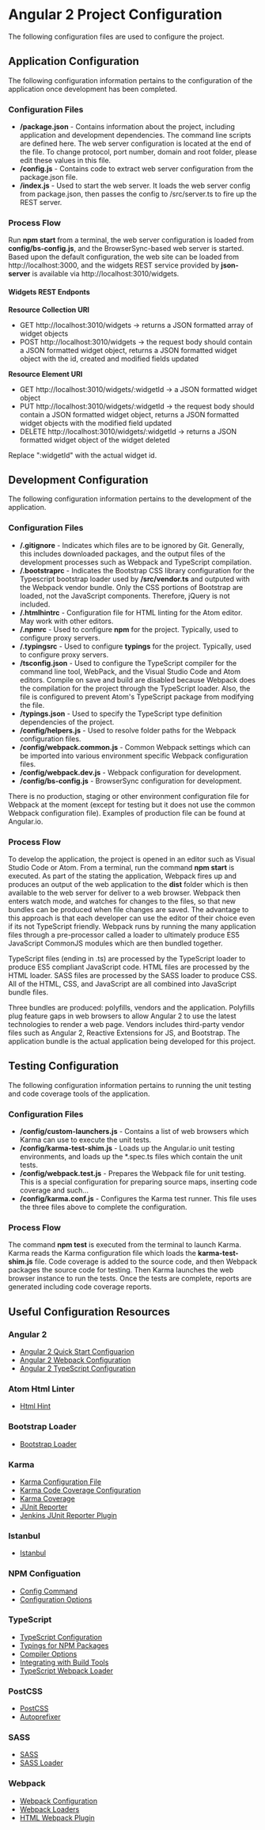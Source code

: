 # Angular 2 Project Configuration

The following configuration files are used to configure the project.

## Application Configuration

The following configuration information pertains to the configuration of the application once development has been completed.

### Configuration Files

- **/package.json** - Contains information about the project, including application and development dependencies. The command line scripts are defined here. The web server configuration is located at the end of the file. To change protocol, port number, domain and root folder, please edit these values in this file.
- **/config.js** - Contains code to extract web server configuration from the package.json file.
- **/index.js** - Used to start the web server. It loads the web server config from package.json, then passes the config to /src/server.ts to fire up the REST server.

### Process Flow

Run **npm start** from a terminal, the web server configuration is loaded from **config/bs-config.js**, and the BrowserSync-based web server is started. Based upon the default configuration, the web site can be loaded from http://localhost:3000, and the widgets REST service provided by **json-server** is available via http://localhost:3010/widgets.

#### Widgets REST Endponts

__Resource Collection URI__

- GET http://localhost:3010/widgets -> returns a JSON formatted array of widget objects
- POST http://localhost:3010/widgets -> the request body should contain a JSON formatted widget object,
returns a JSON formatted widget object with the id, created and modified fields updated

__Resource Element URI__

- GET http://localhost:3010/widgets/:widgetId -> a JSON formatted widget object
- PUT http://localhost:3010/widgets/:widgetId -> the request body should contain a JSON formatted widget object, returns a JSON formatted widget objects with the modified field updated
- DELETE http://localhost:3010/widgets/:widgetId -> returns a JSON formatted widget object of the widget deleted

Replace ":widgetId" with the actual widget id.

## Development Configuration

The following configuration information pertains to the development of the application.

### Configuration Files

- **/.gitignore** - Indicates which files are to be ignored by Git. Generally, this includes downloaded packages, and the output files of the development processes such as Webpack and TypeScript compilation.
- **/.bootstraprc** - Indicates the Bootstrap CSS library configuration for the Typescript bootstrap loader used by **/src/vendor.ts** and outputed with the Webpack vendor bundle. Only the CSS portions of Bootstrap are loaded, not the JavaScript components. Therefore, jQuery is not included. 
- **/.htmlhintrc** - Configuration file for HTML linting for the Atom editor. May work with other editors.
- **/.npmrc** - Used to configure **npm** for the project. Typically, used to configure proxy servers.
- **/.typingsrc** - Used to configure **typings** for the project. Typically, used to configure proxy servers.
- **/tsconfig.json** - Used to configure the TypeScript compiler for the command line tool, WebPack, and the Visual Studio Code and Atom editors. Compile on save and build are disabled because Webpack does the compilation for the project through the TypeScript loader. Also, the file is configured to prevent Atom's TypeScript package from modifying the file.
- **/typings.json** - Used to specify the TypeScript type definition dependencies of the project.
- **/config/helpers.js** - Used to resolve folder paths for the Webpack configuration files.
- **/config/webpack.common.js** - Common Webpack settings which can be imported into various environment specific Webpack configuration files.
- **/config/webpack.dev.js** - Webpack configuration for development.
- **/config/bs-config.js** - BrowserSync configuration for development.

There is no production, staging or other environment configuration file for Webpack at the moment (except for testing but it does not use the common Webpack configuration file).  Examples of production file can be found at Angular.io.

### Process Flow

To develop the application, the project is opened in an editor such as Visual Studio Code or Atom. From a terminal, run the command **npm start** is executed. As part of the stating the application, Webpack fires up and produces an output of the web application to the **dist** folder which is then available to the web server for deliver to a web browser. Webpack then enters watch mode, and watches for changes to the files, so that new bundles can be produced when file changes are saved. The advantage to this approach is that each developer can use the editor of their choice even if its not TypeScript friendly. Webpack runs by running the many application files through a pre-processor called a loader to ultimately produce ES5 JavaScript CommonJS modules which are then bundled together.

TypeScript files (ending in .ts) are processed by the TypeScript loader to produce ES5 compliant JavaScript code. HTML files are processed by the HTML loader. SASS files are processed by the SASS loader to produce CSS.  All of the HTML, CSS, and JavaScript are all combined into JavaScript bundle files.

Three bundles are produced: polyfills, vendors and the application. Polyfills plug feature gaps in web browsers to allow Angular 2 to use the latest technologies to render a web page. Vendors includes third-party vendor files such as Angular 2, Reactive Extensions for JS, and Bootstrap. The application bundle is the actual application being developed for this project.

## Testing Configuration

The following configuration information pertains to running the unit testing and code coverage tools of the application.

### Configuration Files

- **/config/custom-launchers.js** - Contains a list of web browsers which Karma can use to execute the unit tests.
- **/config/karma-test-shim.js** - Loads up the Angular.io unit testing environments, and loads up the *.spec.ts files which contain the unit tests.
- **/config/webpack.test.js** - Prepares the Webpack file for unit testing. This is a special configuration for preparing source maps, inserting code coverage and such...
- **/config/karma.conf.js** - Configures the Karma test runner. This file uses the three files above to complete the configuration.

### Process Flow

The command **npm test** is executed from the terminal to launch Karma. Karma reads the Karma configuration file which loads the **karma-test-shim.js** file.  Code coverage is added to the source code, and then Webpack packages the source code for testing. Then Karma launches the web browser instance to run the tests. Once the tests are complete, reports are generated including code coverage reports.

## Useful Configuration Resources

### Angular 2

- [Angular 2 Quick Start Configuarion](https://angular.io/docs/ts/latest/quickstart.html)
- [Angular 2 Webpack Configuration](https://angular.io/docs/ts/latest/guide/webpack.html)
- [Angular 2 TypeScript Configuration](https://angular.io/docs/ts/latest/guide/typescript-configuration.html)

### Atom Html Linter

- [Html Hint](https://atom.io/packages/linter-htmlhint)

### Bootstrap Loader

- [Bootstrap Loader](https://www.npmjs.com/package/bootstrap-loader)

### Karma

- [Karma Configuration File](http://karma-runner.github.io/1.0/config/configuration-file.html)
- [Karma Code Coverage Configuration](https://karma-runner.github.io/0.8/config/coverage.html)
- [Karma Coverage](https://github.com/karma-runner/karma-coverage)
- [JUnit Reporter](https://github.com/karma-runner/karma-junit-reporter)
- [Jenkins JUnit Reporter Plugin](https://wiki.jenkins-ci.org/display/JENKINS/JUnit+Plugin)

### Istanbul

- [Istanbul](https://github.com/gotwarlost/istanbul)

### NPM Configuation

- [Config Command](https://docs.npmjs.com/misc/config)
- [Configuration Options](https://docs.npmjs.com/files/npmrc)

### TypeScript

- [TypeScript Configuration](https://www.typescriptlang.org/docs/handbook/tsconfig-json.html)
- [Typings for NPM Packages](https://www.typescriptlang.org/docs/handbook/typings-for-npm-packages.html)
- [Compiler Options](https://www.typescriptlang.org/docs/handbook/compiler-options.html)
- [Integrating with Build Tools](https://www.typescriptlang.org/docs/handbook/integrating-with-build-tools.html)
- [TypeScript Webpack Loader](https://github.com/TypeStrong/ts-loader)

### PostCSS

- [PostCSS](https://github.com/postcss/postcss)
- [Autoprefixer](https://github.com/postcss/autoprefixer)

### SASS

- [SASS](http://sass-lang.com/)
- [SASS Loader](https://github.com/jtangelder/sass-loader)

### Webpack

- [Webpack Configuration](https://webpack.github.io/docs/configuration.html)
- [Webpack Loaders](https://webpack.github.io/docs/using-loaders.html)
- [HTML Webpack Plugin](https://github.com/ampedandwired/html-webpack-plugin)
